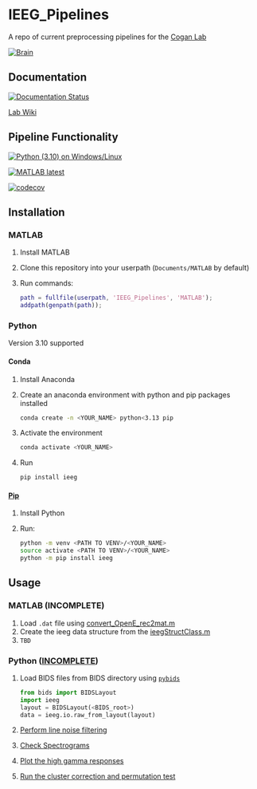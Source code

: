# IEEG_Pipelines

A repo of current preprocessing pipelines for the [Cogan Lab](https://www.coganlab.org/)

[![Brain](./docs/images/brain_rot.gif)](https://www.coganlab.org/)

## Documentation

[![Documentation Status](https://readthedocs.org/projects/ieeg-pipelines/badge/?version=latest)](https://ieeg-pipelines.readthedocs.io/en/latest/?badge=latest)

[Lab Wiki](https://coganlab.pages.oit.duke.edu/wiki//)

## Pipeline Functionality

[![Python (3.10) on Windows/Linux](https://github.com/coganlab/IEEG_Pipelines/actions/workflows/Python-CI.yml/badge.svg)](https://github.com/coganlab/IEEG_Pipelines/actions/workflows/Python-CI.yml)

[![MATLAB latest](https://github.com/coganlab/IEEG_Pipelines/actions/workflows/MATLAB-CI.yml/badge.svg)](https://github.com/coganlab/IEEG_Pipelines/actions/workflows/MATLAB-CI.yml)

[![codecov](https://codecov.io/gh/coganlab/IEEG_Pipelines/branch/main/graph/badge.svg?token=X4IAFGOBGN)](https://codecov.io/gh/coganlab/IEEG_Pipelines)

## Installation

### MATLAB

1. Install MATLAB
2. Clone this repository into your userpath (`Documents/MATLAB` by default)
3. Run commands:

    ```MATLAB
    path = fullfile(userpath, 'IEEG_Pipelines', 'MATLAB');
    addpath(genpath(path));
    ```

### Python

Version 3.10 supported

#### Conda

1. Install Anaconda
2. Create an anaconda environment with python and pip packages installed
    
     ```bash
     conda create -n <YOUR_NAME> python<3.13 pip
     ```
3. Activate the environment

    ```bash
    conda activate <YOUR_NAME>
    ```
   
4. Run

    ```bash
    pip install ieeg
    ```

#### [Pip](https://pypi.org/project/ieeg/)

1. Install Python
2. Run:

    ```bash
    python -m venv <PATH TO VENV>/<YOUR_NAME>
    source activate <PATH TO VENV>/<YOUR_NAME>
    python -m pip install ieeg
    ```
   
## Usage

### MATLAB (INCOMPLETE)

1. Load `.dat` file using [convert_OpenE_rec2mat.m](MATLAB/ieeg%20file%20reading/convert_OpenE_rec2mat.m)
2. Create the ieeg data structure from the [ieegStructClass.m](MATLAB/ieegClassDefinition/ieegStructClass.m)
3. `TBD`

### Python ([INCOMPLETE](https://github.com/orgs/coganlab/projects/7))

1. Load BIDS files from BIDS directory using [`pybids`](https://bids-standard.github.io/pybids/)
    
    ```python
    from bids import BIDSLayout
    import ieeg
    layout = BIDSLayout(<BIDS_root>)
    data = ieeg.io.raw_from_layout(layout)
    ```
2. [Perform line noise filtering](https://ieeg-pipelines.readthedocs.io/en/latest/auto_examples/plot_clean.html)

3. [Check Spectrograms](https://ieeg-pipelines.readthedocs.io/en/latest/auto_examples/plot_spectrograms.html)

4. [Plot the high gamma responses](https://ieeg-pipelines.readthedocs.io/en/latest/auto_examples/plot_HG.html)

5. [Run the cluster correction and permutation test](https://ieeg-pipelines.readthedocs.io/en/latest/auto_examples/plot_stats.html)
